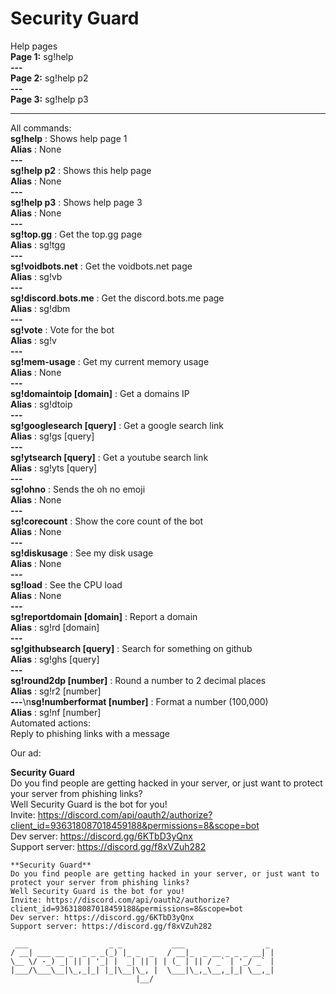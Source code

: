 # Security Guard

Help pages <br>
**Page 1:** sg!help
<br>
**---**
<br>
**Page 2:** sg!help p2
<br>
**---**
<br>
**Page 3:** sg!help p3<br>

<hr>

All commands: <br>
**sg!help** : Shows help page 1
<br>
**Alias** : None
<br>
**---**
<br>
**sg!help p2** : Shows this help page
<br>
**Alias** : None
<br>
**---**
<br>
**sg!help p3** : Shows help page 3
<br>
**Alias** : None
<br>
**---**
<br>
**sg!top.gg** : Get the top.gg page 
<br>
**Alias** : sg!tgg
<br>
**---**
<br>
**sg!voidbots.net** : Get the voidbots.net page 
<br>
**Alias** : sg!vb
<br>
**---**
<br>
**sg!discord.bots.me** : Get the discord.bots.me page
<br>
**Alias** : sg!dbm
<br>
**---**
<br>
**sg!vote** : Vote for the bot
<br>
**Alias** : sg!v
<br>
**---**
<br>
**sg!mem-usage** : Get my current memory usage
<br>
**Alias** : None
<br>
**---**
<br>
**sg!domaintoip [domain]** : Get a domains IP
<br>
**Alias** : sg!dtoip
<br>
**---**
<br>
**sg!googlesearch [query]** : Get a google search link
<br>
**Alias** : sg!gs [query]
<br>
**---**
<br>
**sg!ytsearch [query]** : Get a youtube search link
<br>
**Alias** : sg!yts [query]
<br>
**---**
<br>
**sg!ohno** : Sends the oh no emoji
<br>
**Alias** : None
<br>
**---**
<br>
**sg!corecount** : Show the core count of the bot
<br>
**Alias** : None
<br>
**---**
<br>
**sg!diskusage** : See my disk usage
<br>
**Alias** : None
<br>
**---**
<br>
**sg!load** : See the CPU load
<br>
**Alias** : None
<br>
**---**
<br>
**sg!reportdomain [domain]** : Report a domain
<br>
**Alias** : sg!rd [domain]
<br>
**---**
<br>
**sg!githubsearch [query]** : Search for something on github
<br>
**Alias** : sg!ghs [query]
<br>
**---**
<br>
**sg!round2dp [number]** : Round a number to 2 decimal places
<br>
**Alias** : sg!r2 [number]
<br>
**---**\n**sg!numberformat [number]** : Format a number (100,000)
<br>
**Alias** : sg!nf [number]
<br> 
Automated actions: <br> 
Reply to phishing links with a message
<br> 

Our ad: <br> 

**Security Guard** <br>
Do you find people are getting hacked in your server, or just want to protect your server from phishing links? <br>
Well Security Guard is the bot for you! <br>
Invite: https://discord.com/api/oauth2/authorize?client_id=936318087018459188&permissions=8&scope=bot <br>
Dev server: https://discord.gg/6KTbD3yQnx <br>
Support server: https://discord.gg/f8xVZuh282 <br>

```
**Security Guard**
Do you find people are getting hacked in your server, or just want to protect your server from phishing links?
Well Security Guard is the bot for you!
Invite: https://discord.com/api/oauth2/authorize?client_id=936318087018459188&permissions=8&scope=bot
Dev server: https://discord.gg/6KTbD3yQnx
Support server: https://discord.gg/f8xVZuh282
```

```
 ___                  _ _           ___                  _ 
/ __| ___ __ _  _ _ _(_) |_ _  _   / __|_  _ __ _ _ _ __| |
\__ \/ -_) _| || | '_| |  _| || | | (_ | || / _` | '_/ _` |
|___/\___\__|\_,_|_| |_|\__|\_, |  \___|\_,_\__,_|_| \__,_|
                            |__/                           
```
